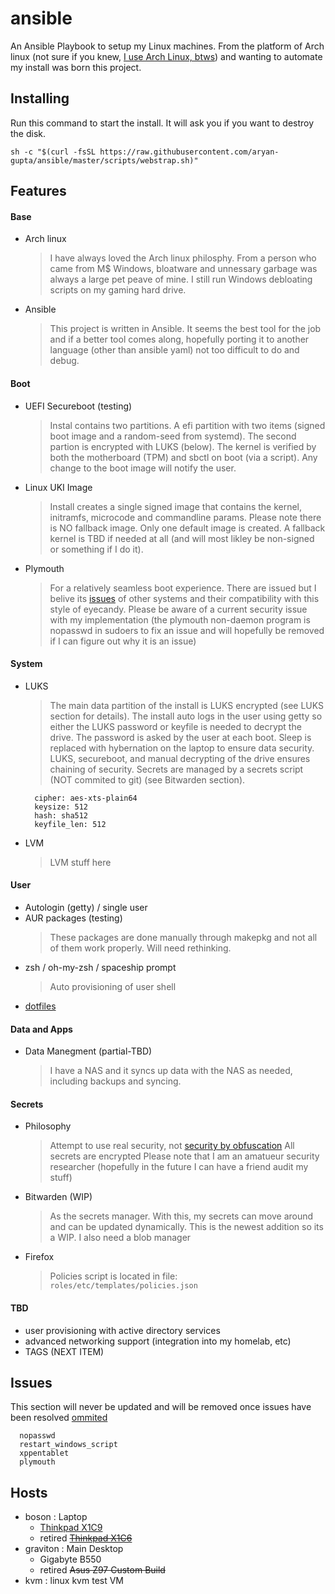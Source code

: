 # ansible
An Ansible Playbook to setup my Linux machines. From the platform of Arch linux (not sure if you knew, [I use Arch Linux, btws](https://i.kym-cdn.com/photos/images/original/002/243/383/c00.png)) and wanting to automate my install was born this project.


## Installing
Run this command to start the install. It will ask you if you want to destroy the disk.
```shell
sh -c "$(curl -fsSL https://raw.githubusercontent.com/aryan-gupta/ansible/master/scripts/webstrap.sh)"
```

## Features
#### Base
  - Arch linux
    > I have always loved the Arch linux philosphy. From a person who came from M$ Windows, bloatware and unnessary garbage was always a large pet peave of mine. I still run Windows debloating scripts on my gaming hard drive.
  - Ansible
    > This project is written in Ansible. It seems the best tool for the job and if a better tool comes along, hopefully porting it to another language (other than ansible yaml) not too difficult to do and debug.

#### Boot
  - UEFI Secureboot (testing)
    > Instal contains two partitions. A efi partition with two items (signed boot image and a random-seed from systemd). The second partion is encrypted with LUKS (below). The kernel is verified by both the motherboard (TPM) and sbctl on boot (via a script). Any change to the boot image will notify the user.
  - Linux UKI Image
    > Install creates a single signed image that contains the kernel, initramfs, microcode and commandline params. Please note there is NO fallback image. Only one default image is created. A fallback kernel is TBD if needed at all (and will most likley be non-signed or something if I do it).
  - Plymouth
    > For a relatively seamless boot experience. There are issued but I belive its [issues](https://blogs.gnome.org/halfline/2009/11/28/plymouth-%E2%9F%B6-x-transition/) of other systems and their compatibility with this style of eyecandy. Please be aware of a current security issue with my implementation (the plymouth non-daemon program is nopasswd in sudoers to fix an issue and will hopefully be removed if I can figure out why it is an issue)

#### System
  - LUKS
    > The main data partition of the install is LUKS encrypted (see LUKS section for details). The install auto logs in the user using getty so either the LUKS password or keyfile is needed to decrypt the drive. The password is asked by the user at each boot. Sleep is replaced with hybernation on the laptop to ensure data security. LUKS, secureboot, and manual decrypting of the drive ensures chaining of security. Secrets are managed by a secrets script (NOT commited to git) (see Bitwarden section).
    ```
      cipher: aes-xts-plain64
      keysize: 512
      hash: sha512
      keyfile_len: 512
    ```
  - LVM
    > LVM stuff here

#### User
  - Autologin (getty) / single user
  - AUR packages (testing)
    > These packages are done manually through makepkg and not all of them work properly. Will need rethinking.
  - zsh / oh-my-zsh / spaceship prompt
    > Auto provisioning of user shell
  - [dotfiles]()

#### Data and Apps
  - Data Manegment (partial-TBD)
    > I have a NAS and it syncs up data with the NAS as needed, including backups and syncing.

#### Secrets
  - Philosophy
    > Attempt to use real security, not [security by obfuscation](https://en.wikipedia.org/wiki/Security_through_obscurity)
    > All secrets are encrypted
    > Please note that I am an amatueur security researcher (hopefully in the future I can have a friend audit my stuff)
  - Bitwarden (WIP)
    > As the secrets manager. With this, my secrets can move around and can be updated dynamically. This is the newest addition so its a WIP. I also need a blob manager
  - Firefox
    > Policies script is located in file: `roles/etc/templates/policies.json`

#### TBD
  - user provisioning with active directory services
  - advanced networking support (integration into my homelab, etc)
  - TAGS (NEXT ITEM)



## Issues
This section will never be updated and will be removed once issues have been resolved
[ommited](https://en.wikipedia.org/wiki/Security_through_obscurity)
```
  nopasswd
  restart_windows_script
  xppentablet
  plymouth
```

## Hosts
- boson : Laptop
  - [Thinkpad X1C9](https://wiki.archlinux.org/title/Lenovo_ThinkPad_X1_Carbon_(Gen_9) )
  - retired ~~[Thinkpad X1C6](https://wiki.archlinux.org/index.php/Lenovo_ThinkPad_X1_Carbon_(Gen_6) )~~
- graviton : Main Desktop
  - Gigabyte B550
  - retired ~~Asus Z97 Custom Build~~
- kvm : linux kvm test VM
